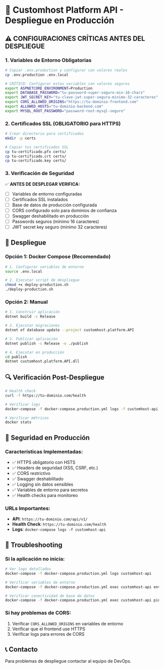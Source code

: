 # 🚀 Customhost Platform API - Despliegue en Producción

## ⚠️ CONFIGURACIONES CRÍTICAS ANTES DEL DESPLIEGUE

### 1. Variables de Entorno Obligatorias

```bash
# Copiar .env.production y configurar con valores reales
cp .env.production .env.local

# CRÍTICO: Configurar estas variables con valores seguros
export ASPNETCORE_ENVIRONMENT=Production
export DATABASE_PASSWORD="tu-password-super-seguro-min-16-chars"
export JWT_SECRET_KEY="tu-clave-jwt-super-segura-minimo-32-caracteres"
export CORS_ALLOWED_ORIGINS="https://tu-dominio-frontend.com"
export ALLOWED_HOSTS="tu-dominio-backend.com"
export MYSQL_ROOT_PASSWORD="password-root-mysql-seguro"
```

### 2. Certificados SSL (OBLIGATORIO para HTTPS)

```bash
# Crear directorio para certificados
mkdir -p certs

# Copiar tus certificados SSL
cp tu-certificado.pfx certs/
cp tu-certificado.crt certs/
cp tu-certificado.key certs/
```

### 3. Verificación de Seguridad

✅ **ANTES DE DESPLEGAR VERIFICA:**

- [ ] Variables de entorno configuradas
- [ ] Certificados SSL instalados
- [ ] Base de datos de producción configurada
- [ ] CORS configurado solo para dominios de confianza
- [ ] Swagger deshabilitado en producción
- [ ] Passwords seguros (mínimo 16 caracteres)
- [ ] JWT secret key seguro (mínimo 32 caracteres)

## 🚀 Despliegue

### Opción 1: Docker Compose (Recomendado)

```bash
# 1. Configurar variables de entorno
source .env.local

# 2. Ejecutar script de despliegue
chmod +x deploy-production.sh
./deploy-production.sh
```

### Opción 2: Manual

```bash
# 1. Construir aplicación
dotnet build -c Release

# 2. Ejecutar migraciones
dotnet ef database update --project customhost.platform.API

# 3. Publicar aplicación
dotnet publish -c Release -o ./publish

# 4. Ejecutar en producción
cd publish
dotnet customhost.platform.API.dll
```

## 🔍 Verificación Post-Despliegue

```bash
# Health check
curl -f https://tu-dominio.com/health

# Verificar logs
docker-compose -f docker-compose.production.yml logs -f customhost-api

# Verificar métricas
docker stats
```

## 🔐 Seguridad en Producción

### Características Implementadas:

- ✅ HTTPS obligatorio con HSTS
- ✅ Headers de seguridad (XSS, CSRF, etc.)
- ✅ CORS restrictivo
- ✅ Swagger deshabilitado
- ✅ Logging sin datos sensibles
- ✅ Variables de entorno para secretos
- ✅ Health checks para monitoreo

### URLs Importantes:

- **API**: `https://tu-dominio.com/api/v1/`
- **Health Check**: `https://tu-dominio.com/health`
- **Logs**: `docker-compose logs -f customhost-api`

## 🚨 Troubleshooting

### Si la aplicación no inicia:

```bash
# Ver logs detallados
docker-compose -f docker-compose.production.yml logs customhost-api

# Verificar variables de entorno
docker-compose -f docker-compose.production.yml exec customhost-api env

# Verificar conectividad de base de datos
docker-compose -f docker-compose.production.yml exec customhost-api ping db
```

### Si hay problemas de CORS:

1. Verificar `CORS_ALLOWED_ORIGINS` en variables de entorno
2. Verificar que el frontend use HTTPS
3. Verificar logs para errores de CORS

## 📞 Contacto

Para problemas de despliegue contactar al equipo de DevOps.
